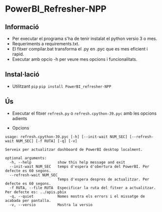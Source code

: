 # PowerBI_Refresher-NPP
## Informació
- Per executar el programa s'ha de tenir instalat el python versio 3 o mes.
- Requeriments a requirements.txt.
- El fitxer compilar.bat transforma el .py en .pyc que es mes eficient i rapid.
- Executar amb opcio -h per veure mes opcions i funcionalitats.
## Instal·lació
- Utilitzant `pip`
`pip install PowerBI_refresher-NPP`
## Ús
- Executar el fitxer `refresh.py` o `refresh.cpython-39.pyc` amb les opcions adients

- Opcions
```
usage: refresh.cpython-39.pyc [-h] [--init-wait NUM_SEC] [--refresh-wait NUM_SEC] [-f RUTA] [-q] [-v]

Serveix per actualitzar dashboard de PowerBI desktop localment.

optional arguments:
  -h, --help            show this help message and exit
  --init-wait NUM_SEC   temps d'espera d'obertura del PowerBI. Per defecte es 60 segons.
  --refresh-wait NUM_SEC
                        Temps d'espera despres de actualitzar. Per defecte es 60 segons.
  -f RUTA, --file RUTA  Especificar la ruta del fitxer a actualitzar. Per defecte es: ../apis.pbix
  -q, --quiet           Nomes mostra els errors i el missatge de acabada per pantalla.
  -v, --versio          Mostra la versio
```
